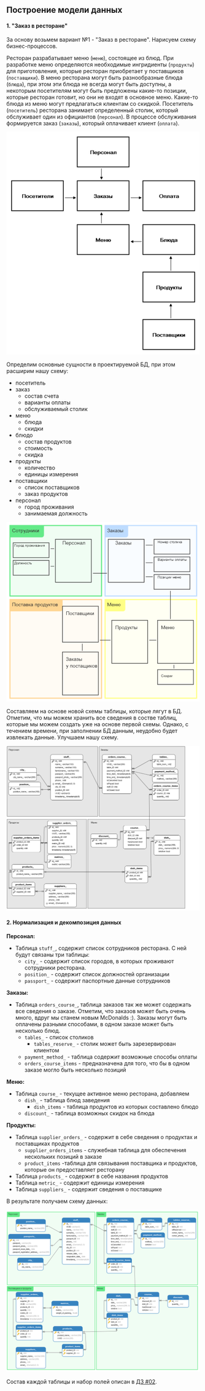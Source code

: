 ## Построение модели данных

#### 1. "Заказ в ресторане"

За основу возьмем вариант №1 - "Заказ в ресторане". Нарисуем схему бизнес-процессов.

Ресторан разрабатывает меню (`меню`), состоящее из блюд. При разработке меню определяются необходимые ингридиенты (`продукты`) для приготовления, которые ресторан приобретает у поставщиков (`поставщики`). В меню ресторана могут быть разнообразные блюда (`блюда`), при этом эти блюда не всегда могут быть доступны, а некоторым посетителям могут быть предложены какие-то позиции, которые ресторан готовит, но они не входят в основное меню. Какие-то блюда из меню могут предлагаться клиентам со скидкой. Посетитель (`посетитель`) ресторана занимает определенный столик, который обслуживает один из официантов (`персонал`). В процессе обслуживания формируется заказ (`заказы`), который оплачивает клиент (`оплата`).

![Схема бизнес-процессов.](pic/rest_db_logic.png)

Определим основные сущности в проектируемой БД, при этом расширим нашу схему:

- посетитель
- заказ
  - состав счета
  - варианты оплаты
  - обслуживаемый столик
- меню
  - блюда
  - скидки
- блюдо
  - состав продуктов
  - стоимость
  - скидка
- продукты
  - количество
  - единицы измерения
- поставщики
  - список поставщиков
  - заказ продуктов
- персонал
  - город проживания
  - занимаемая должность

![Схема расширенной логики бизнес-процессов.](pic/rest_db_logic_extended.png)

Составляем на основе новой схемы таблицы, которые лягут в БД. Отметим, что мы можем хранить все сведения в состве таблиц, которые мы можем создать уже на основе первой схемы. Однако, с течением времени, при заполнении БД данным, неудобно будет извлекать данные. Улучшаем нашу схему.

![Схема БД.](pic/rest_db_schema_v1.png)

#### 2. Нормализация и декомпозиция данных

**Персонал:**
- Таблица `stuff_`, содержит список сотрудников ресторана. С ней будут связаны три таблицы:
    - `city_` - содержит список городов, в которых проживают сотрудники ресторана.
    - `position_` - содержит список должностей организации
    - `passport_` - содержит паспортные данные сотрудников

**Заказы:**
- Таблица `orders_course_`, таблица заказов так же может содержать все сведения о заказе. Отметим, что заказов может быть очень много, вдруг мы станем новым McDonalds :). Заказы могут быть оплачены разными способами, в одном заказе может быть несколько блюд.
  - `tables_` - список столиков
    - `tables_reserve_` - столик может быть зарезервирован клиентом
  - `payment_method_` - таблица содержит возможные способы оплаты
  - `orders_course_items` - предназначена для того, что бы в одном заказе могло быть несколько позиций

**Меню:**
- Таблица `course_` - текущее активное меню ресторана, добавляем
  - `dish_` - таблица блюд заведения
    - `dish_items` - таблица продуктов из которых составлено блюдо
  - `discount_` - таблица возможных скидок на блюда

**Продукты:**
- Таблица `supplier_orders_` - содержит в себе сведения о продуктах и поставщиках продуктов
  - `supplier_orders_items` - служебная таблица для обеспечения нескольких позиций в заказе
  - `product_items` -таблица для связывания поставщика и продуктов, которые он предоставляет ресторану
- Таблица `products_` - содержит в себе названия продуктов
- Таблица `metric_` - содержит единицы измерения
- Таблица `suppliers_` - содержит сведения о поставщике

В результате получаем схему данных:

![Новая схема БД.](pic/rest_db_schema_v2.png)

Состав каждой таблицы и набор полей описан в [ДЗ #02](https://github.com/kakoka/otus-rdbms/tree/master/hw02).
